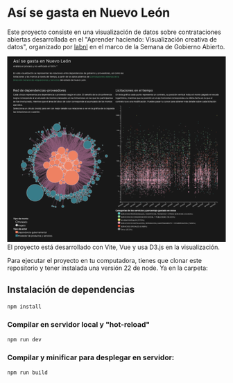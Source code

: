 # Así se gasta en Nuevo León

Este proyecto consiste en una visualización de datos sobre contrataciones abiertas desarrollada en el "Aprender haciendo: Visualización creativa de datos", organizado por [labnl](https://www.labnuevoleon.mx/) en el marco de la Semana de Gobierno Abierto.

![Así se gasta en Nuevo León](/public/asi-se-gasta.png)
El proyecto está desarrollado con Vite, Vue y usa D3.js en la visualización.

Para ejecutar el proyecto en tu computadora, tienes que clonar este repositorio y tener instalada una versión 22 de node. Ya en la carpeta:

## Instalación de dependencias

```sh
npm install
```

### Compilar en servidor local y "hot-reload"

```sh
npm run dev
```

### Compilar y minificar para desplegar en servidor:

```sh
npm run build
```
